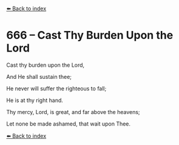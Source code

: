 [⬅️ Back to index](../README.md)

# 666 – Cast Thy Burden Upon the Lord



Cast thy burden upon the Lord,

And He shall sustain thee;

He never will suffer the righteous to fall;

He is at thy right hand.

Thy mercy, Lord, is great, and far above the heavens;

Let none be made ashamed, that wait upon Thee.

[⬅️ Back to index](../README.md)

